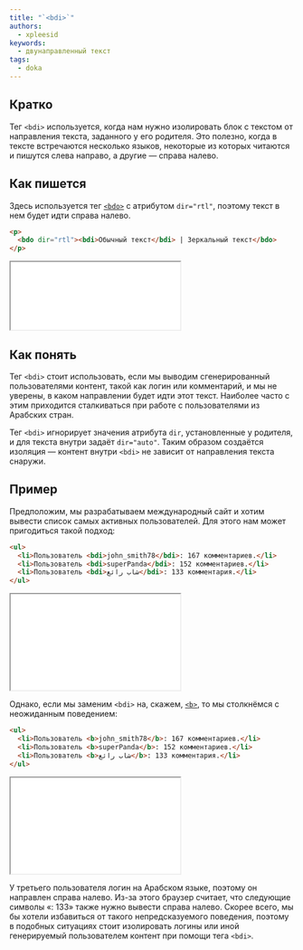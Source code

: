 ```yaml
---
title: "`<bdi>`"
authors:
  - xpleesid
keywords:
  - двунаправленный текст
tags:
  - doka
---
```


## Кратко

Тег `<bdi>` используется, когда нам нужно изолировать блок с текстом от направления текста, заданного у его родителя. Это полезно, когда в тексте встречаются несколько языков, некоторые из которых читаются и пишутся слева направо, а другие — справа налево.

## Как пишется

Здесь используется тег [`<bdo>`](/html/bdo) с атрибутом `dir="rtl"`, поэтому текст в нем будет идти справа налево.

```html
<p>
  <bdo dir="rtl"><bdi>Обычный текст</bdi> | Зеркальный текст</bdo>
</p>
```

<iframe title="Базовый пример" src="demos/basic/" height="120"></iframe>

## Как понять

Тег `<bdi>` стоит использовать, если мы выводим сгенерированный пользователями контент, такой как логин или комментарий, и мы не уверены, в каком направлении будет идти этот текст. Наиболее часто с этим приходится сталкиваться при работе с пользователями из Арабских стран.

Тег `<bdi>` игнорирует значения атрибута `dir`, установленные у родителя, и для текста внутри задаёт `dir="auto"`. Таким образом создаётся изоляция — контент внутри `<bdi>` не зависит от направления текста снаружи.

## Пример

Предположим, мы разрабатываем международный сайт и хотим вывести список самых активных пользователей. Для этого нам может пригодиться такой подход:

```html
<ul>
  <li>Пользователь <bdi>john_smith78</bdi>: 167 комментариев.</li>
  <li>Пользователь <bdi>superPanda</bdi>: 152 комментариев.</li>
  <li>Пользователь <bdi>شاب رائع</bdi>: 133 комментария.</li>
</ul>
```

<iframe title="Список пользователей с bdi" src="demos/userlist-bdi/" height="170"></iframe>

Однако, если мы заменим `<bdi>` на, скажем, [`<b>`](/html/b), то мы столкнёмся с неожиданным поведением:

```html
<ul>
  <li>Пользователь <b>john_smith78</b>: 167 комментариев.</li>
  <li>Пользователь <b>superPanda</b>: 152 комментариев.</li>
  <li>Пользователь <b>شاب رائع</b>: 133 комментария.</li>
</ul>
```

<iframe title="Список пользователей с b" src="demos/userlist-b/" height="170"></iframe>

У третьего пользователя логин на Арабском языке, поэтому он направлен справа налево. Из-за этого браузер считает, что следующие символы «‎: 133»‎‎ также нужно вывести справа налево. Скорее всего, мы бы хотели избавиться от такого непредсказуемого поведения, поэтому в подобных ситуациях стоит изолировать логины или иной генерируемый пользователем контент при помощи тега `<bdi>`.
